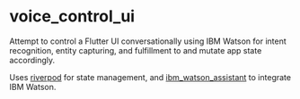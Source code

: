 # voice_control_ui
Attempt to control a Flutter UI conversationally using IBM Watson for intent recognition, entity capturing, and fulfillment to and mutate app state accordingly.

Uses [riverpod](https://pub.dev/packages/hooks_riverpod) for state management, and [ibm_watson_assistant](https://pub.dev/packages/ibm_watson_assistant) to integrate IBM Watson.